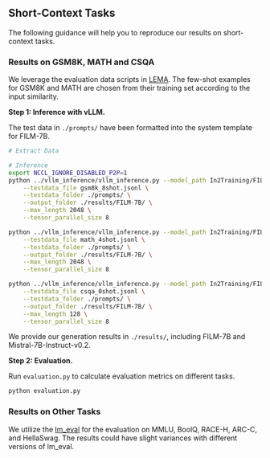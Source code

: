 ## Short-Context Tasks

The following guidance will help you to reproduce our results on short-context tasks.

### Results on GSM8K, MATH and CSQA

We leverage the evaluation data scripts in [LEMA](https://github.com/microsoft/LEMA/).
The few-shot examples for GSM8K and MATH are chosen from their training set according to the input similarity.

**Step 1: Inference with vLLM.**

The test data in `./prompts/` have been formatted into the system template for FILM-7B.
```bash
# Extract Data

# Inference
export NCCL_IGNORE_DISABLED_P2P=1
python ../vllm_inference/vllm_inference.py --model_path In2Training/FILM-7B \
    --testdata_file gsm8k_8shot.jsonl \
    --testdata_folder ./prompts/ \
    --output_folder ./results/FILM-7B/ \
    --max_length 2048 \
    --tensor_parallel_size 8

python ../vllm_inference/vllm_inference.py --model_path In2Training/FILM-7B \
    --testdata_file math_4shot.jsonl \
    --testdata_folder ./prompts/ \
    --output_folder ./results/FILM-7B/ \
    --max_length 2048 \
    --tensor_parallel_size 8

python ../vllm_inference/vllm_inference.py --model_path In2Training/FILM-7B \
    --testdata_file csqa_0shot.jsonl \
    --testdata_folder ./prompts/ \
    --output_folder ./results/FILM-7B/ \
    --max_length 128 \
    --tensor_parallel_size 8
```

We provide our generation results in `./results/`, including FILM-7B and Mistral-7B-Instruct-v0.2.

**Step 2: Evaluation.**

Run `evaluation.py` to calculate evaluation metrics on different tasks.
```bash
python evaluation.py
```


### Results on Other Tasks

We utilize the [lm_eval](https://github.com/EleutherAI/lm-evaluation-harness) for the evaluation on MMLU, BoolQ, RACE-H, ARC-C, and HellaSwag.
The results could have slight variances with different versions of lm_eval.

